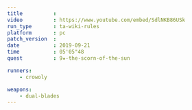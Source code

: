 ```yaml
---
title          :
video          : https://www.youtube.com/embed/SdlNKB86USk
run_type       : ta-wiki-rules
platform       : pc
patch_version  : 
date           : 2019-09-21
time           : 05'05"48
quest          : 9★-the-scorn-of-the-sun

runners:
    - crowoly

weapons:
    - dual-blades
---
```

